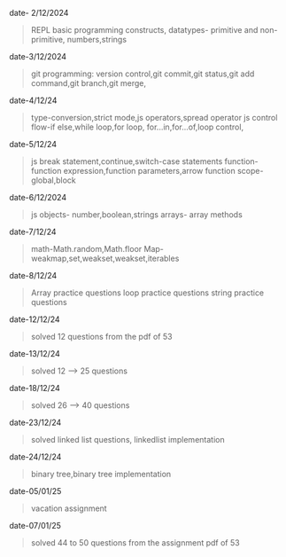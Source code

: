 date- 2/12/2024

>REPL basic programming constructs, datatypes- primitive and non-primitive, numbers,strings

date-3/12/2024

>git programming: version control,git commit,git status,git add command,git branch,git merge,

date-4/12/24

>type-conversion,strict mode,js operators,spread operator
>js control flow-if else,while loop,for loop, for...in,for...of,loop control,

date-5/12/24

> js break statement,continue,switch-case statements
>function- function expression,function parameters,arrow function
>scope- global,block

date-6/12/2024

> js objects- number,boolean,strings
> arrays- array methods

date-7/12/24

>math-Math.random,Math.floor
>Map-weakmap,set,weakset,weakset,iterables

date-8/12/24

>Array practice questions
>loop practice questions
>string practice questions

date-12/12/24

>solved 12 questions from the pdf of 53

date-13/12/24

>solved 12 --> 25 questions

date-18/12/24

>solved 26 --> 40 questions 

date-23/12/24

>solved linked list questions, linkedlist implementation

date-24/12/24

>binary tree,binary tree implementation

date-05/01/25

>vacation assignment

date-07/01/25

>solved 44 to 50 questions from the assignment pdf of 53
